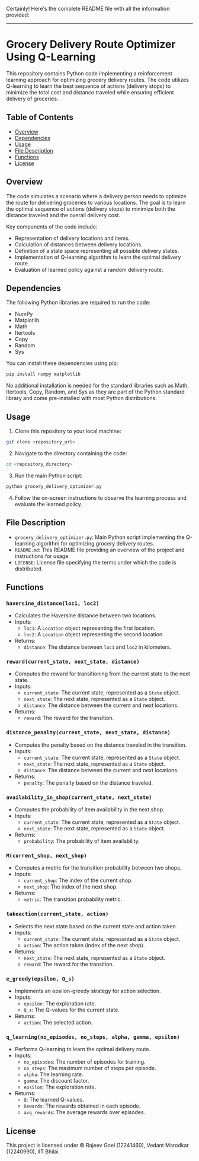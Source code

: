 Certainly! Here's the complete README file with all the information provided:

---

# Grocery Delivery Route Optimizer Using Q-Learning

This repository contains Python code implementing a reinforcement learning approach for optimizing grocery delivery routes. The code utilizes Q-learning to learn the best sequence of actions (delivery stops) to minimize the total cost and distance traveled while ensuring efficient delivery of groceries.

## Table of Contents

- [Overview](#overview)
- [Dependencies](#dependencies)
- [Usage](#usage)
- [File Description](#file-description)
- [Functions](#functions)
- [License](#license)

## Overview

The code simulates a scenario where a delivery person needs to optimize the route for delivering groceries to various locations. The goal is to learn the optimal sequence of actions (delivery stops) to minimize both the distance traveled and the overall delivery cost.

Key components of the code include:
- Representation of delivery locations and items.
- Calculation of distances between delivery locations.
- Definition of a state space representing all possible delivery states.
- Implementation of Q-learning algorithm to learn the optimal delivery route.
- Evaluation of learned policy against a random delivery route.

## Dependencies

The following Python libraries are required to run the code:
- NumPy
- Matplotlib
- Math
- Itertools
- Copy
- Random
- Sys

You can install these dependencies using pip:

```bash
pip install numpy matplotlib
```

No additional installation is needed for the standard libraries such as Math, Itertools, Copy, Random, and Sys as they are part of the Python standard library and come pre-installed with most Python distributions.

## Usage

1. Clone this repository to your local machine:

```bash
git clone <repository_url>
```

2. Navigate to the directory containing the code:

```bash
cd <repository_directory>
```

3. Run the main Python script:

```bash
python grocery_delivery_optimizer.py
```

4. Follow the on-screen instructions to observe the learning process and evaluate the learned policy.

## File Description

- `grocery_delivery_optimizer.py`: Main Python script implementing the Q-learning algorithm for optimizing grocery delivery routes.
- `README.md`: This README file providing an overview of the project and instructions for usage.
- `LICENSE`: License file specifying the terms under which the code is distributed.

## Functions

### `haversine_distance(loc1, loc2)`
- Calculates the Haversine distance between two locations.
- Inputs:
  - `loc1`: A `Location` object representing the first location.
  - `loc2`: A `Location` object representing the second location.
- Returns:
  - `distance`: The distance between `loc1` and `loc2` in kilometers.

### `reward(current_state, next_state, distance)`
- Computes the reward for transitioning from the current state to the next state.
- Inputs:
  - `current_state`: The current state, represented as a `State` object.
  - `next_state`: The next state, represented as a `State` object.
  - `distance`: The distance between the current and next locations.
- Returns:
  - `reward`: The reward for the transition.

### `distance_penalty(current_state, next_state, distance)`
- Computes the penalty based on the distance traveled in the transition.
- Inputs:
  - `current_state`: The current state, represented as a `State` object.
  - `next_state`: The next state, represented as a `State` object.
  - `distance`: The distance between the current and next locations.
- Returns:
  - `penalty`: The penalty based on the distance traveled.

### `availability_in_shop(current_state, next_state)`
- Computes the probability of item availability in the next shop.
- Inputs:
  - `current_state`: The current state, represented as a `State` object.
  - `next_state`: The next state, represented as a `State` object.
- Returns:
  - `probability`: The probability of item availability.

### `M(current_shop, next_shop)`
- Computes a metric for the transition probability between two shops.
- Inputs:
  - `current_shop`: The index of the current shop.
  - `next_shop`: The index of the next shop.
- Returns:
  - `metric`: The transition probability metric.

### `takeaction(current_state, action)`
- Selects the next state based on the current state and action taken.
- Inputs:
  - `current_state`: The current state, represented as a `State` object.
  - `action`: The action taken (index of the next shop).
- Returns:
  - `next_state`: The next state, represented as a `State` object.
  - `reward`: The reward for the transition.

### `e_greedy(epsilon, Q_s)`
- Implements an epsilon-greedy strategy for action selection.
- Inputs:
  - `epsilon`: The exploration rate.
  - `Q_s`: The Q-values for the current state.
- Returns:
  - `action`: The selected action.

### `q_learning(no_episodes, no_steps, alpha, gamma, epsilon)`
- Performs Q-learning to learn the optimal delivery route.
- Inputs:
  - `no_episodes`: The number of episodes for training.
  - `no_steps`: The maximum number of steps per episode.
  - `alpha`: The learning rate.
  - `gamma`: The discount factor.
  - `epsilon`: The exploration rate.
- Returns:
  - `Q`: The learned Q-values.
  - `Rewards`: The rewards obtained in each episode.
  - `avg_rewards`: The average rewards over episodes.

## License

This project is licensed under © Rajeev Goel (12241460), Vedant Marodkar (12240990), IIT Bhilai.
